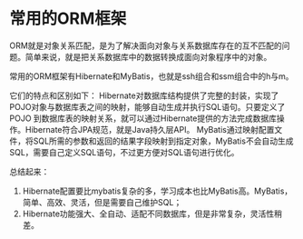# 常用的ORM框架
ORM就是对象关系匹配，是为了解决面向对象与关系数据库存在的互不匹配的问题。简单来说，就是把关系数据库中的数据转换成面向对象程序中的对象。

常用的ORM框架有Hibernate和MyBatis，也就是ssh组合和ssm组合中的h与m。

它们的特点和区别如下：
Hibernate对数据库结构提供了完整的封装，实现了POJO对象与数据库表之间的映射，能够自动生成并执行SQL语句。只要定义了POJO 到数据库表的映射关系，就可以通过Hibernate提供的方法完成数据库操作。Hibernate符合JPA规范，就是Java持久层API。
MyBatis通过映射配置文件，将SQL所需的参数和返回的结果字段映射到指定对象，MyBatis不会自动生成SQL，需要自己定义SQL语句，不过更方便对SQL语句进行优化。

总结起来：
1. Hibernate配置要比mybatis复杂的多，学习成本也比MyBatis高。MyBatis，简单、高效、灵活，但是需要自己维护SQL；
2. Hibernate功能强大、全自动、适配不同数据库，但是非常复杂，灵活性稍差。

